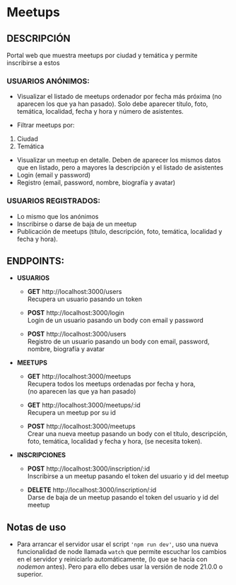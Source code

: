 # Meetups

## DESCRIPCIÓN

Portal web que muestra meetups por ciudad y temática y permite inscribirse a
estos

### USUARIOS ANÓNIMOS:

- Visualizar el listado de meetups ordenador por fecha más próxima (no
  aparecen los que ya han pasado). Solo debe aparecer título, foto,
  temática, localidad, fecha y hora y número de asistentes.

- Filtrar meetups por:

1. Ciudad
2. Temática

- Visualizar un meetup en detalle. Deben de aparecer los mismos datos que en listado, pero a mayores la descripción y el listado de asistentes
- Login (email y password)
- Registro (email, password, nombre, biografía y avatar)

### USUARIOS REGISTRADOS:

- Lo mismo que los anónimos
- Inscribirse o darse de baja de un meetup
- Publicación de meetups (título, descripción, foto, temática, localidad y
  fecha y hora).

## ENDPOINTS:

- **USUARIOS**

  - **GET** http://localhost:3000/users  
    Recupera un usuario pasando un token

  - **POST** http://localhost:3000/login  
    Login de un usuario pasando un body con email y password

  - **POST** http://localhost:3000/users  
    Registro de un usuario pasando un body con email, password, nombre, biografía y avatar

- **MEETUPS**

  - **GET** http://localhost:3000/meetups  
    Recupera todos los meetups ordenadas por fecha y hora,  
    (no aparecen las que ya han pasado)

  - **GET** http://localhost:3000/meetups/:id  
    Recupera un meetup por su id

  - **POST** http://localhost:3000/meetups  
    Crear una nueva meetup pasando un body con el título, descripción, foto, temática, localidad y fecha y hora,
    (se necesita token).

- **INSCRIPCIONES**

  - **POST** http://localhost:3000/inscription/:id  
    Inscribirse a un meetup pasando el token del usuario y id del meetup

  - **DELETE** http://localhost:3000/inscription/:id  
    Darse de baja de un meetup pasando el token del usuario y id del meetup

## Notas de uso

- Para arrancar el servidor usar el script `'npm run dev'`, uso una nueva funcionalidad de node llamada `watch` que permite escuchar los cambios en el servidor y reiniciarlo automáticamente, (lo que se hacía con _nodemon_ antes).
  Pero para ello debes usar la versión de node 21.0.0 o superior.

